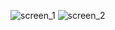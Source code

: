 ![screen_1](https://github.com/user-attachments/assets/2176d5d9-b1ef-4e28-9720-fed74a5a3999)
![screen_2](https://github.com/user-attachments/assets/e63fea36-56df-45a6-92b0-f836f42f9da5)

